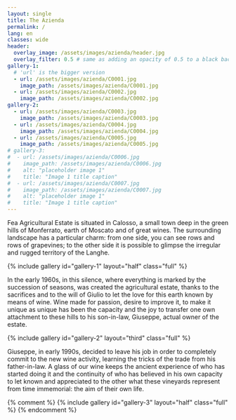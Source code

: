 ```yaml
---
layout: single
title: The Azienda
permalink: /
lang: en 
classes: wide
header:
  overlay_image: /assets/images/azienda/header.jpg
  overlay_filter: 0.5 # same as adding an opacity of 0.5 to a black background
gallery-1:
  # 'url' is the bigger version
  - url: /assets/images/azienda/C0001.jpg
    image_path: /assets/images/azienda/C0001.jpg
  - url: /assets/images/azienda/C0002.jpg
    image_path: /assets/images/azienda/C0002.jpg
gallery-2:
  - url: /assets/images/azienda/C0003.jpg
    image_path: /assets/images/azienda/C0003.jpg
  - url: /assets/images/azienda/C0004.jpg
    image_path: /assets/images/azienda/C0004.jpg
  - url: /assets/images/azienda/C0005.jpg
    image_path: /assets/images/azienda/C0005.jpg
# gallery-3:
#  - url: /assets/images/azienda/C0006.jpg
#    image_path: /assets/images/azienda/C0006.jpg
#    alt: "placeholder image 1"
#    title: "Image 1 title caption"
#  - url: /assets/images/azienda/C0007.jpg
#    image_path: /assets/images/azienda/C0007.jpg
#    alt: "placeholder image 1"
#    title: "Image 1 title caption"
---
```


Fea Agricultural Estate is situated in Calosso, a small town deep in the green hills of Monferrato,
earth of Moscato and of great wines. The surrounding landscape has a particular charm: from one side,
you can see rows and rows of grapevines; to the other side it is possible to glimpse the irregular 
and rugged territory of the Langhe.

{% include gallery id="gallery-1" layout="half" class="full" %}

In the early 1960s, in this silence, where everything is marked by the succession of seasons, 
was created the agricultural estate, thanks to the sacrifices and to the will of Giulio to
let the love for this earth known by means of wine. Wine made for passion, desire to improve it,
to make it unique as unique has been the capacity and the joy to transfer one own attachment
to these hills to his son-in-law, Giuseppe, actual owner of the estate.

{% include gallery id="gallery-2" layout="third" class="full" %}

Giuseppe, in early 1990s, decided to leave his job in order to completely commit to the new
wine activity, learning the tricks of the trade from his father-in-law. A glass of our wine
keeps the ancient experience of who has started doing it and the continuity of who has believed
in his own capacity to let known and appreciated to the other what these vineyards represent
from time immemorial: the aim of their own life.

{% comment %}
{% include gallery id="gallery-3" layout="half" class="full" %}
{% endcomment %}

